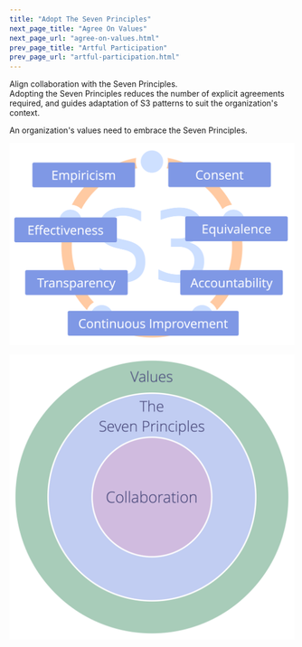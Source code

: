 ```yaml
---
title: "Adopt The Seven Principles"
next_page_title: "Agree On Values"
next_page_url: "agree-on-values.html"
prev_page_title: "Artful Participation"
prev_page_url: "artful-participation.html"
---
```



<div class="card summary"><div class="card-body">Align collaboration with the Seven Principles.
</div></div>
Adopting the Seven Principles reduces the number of explicit agreements required, and guides adaptation of S3 patterns to suit the organization's context.

An organization's values need to embrace the Seven Principles.

![The Seven Principles](img/framework/s3-principles-plain.png)

![An organization's values need to embrace the Seven Principles](img/collaboration-values/values-7principles.png)
